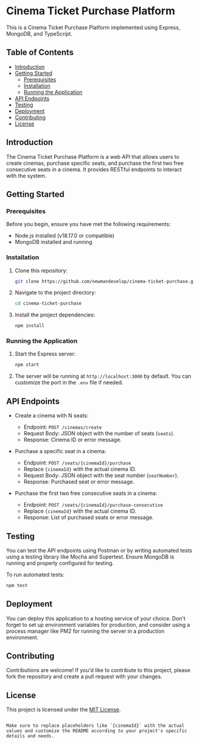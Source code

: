 # Cinema Ticket Purchase Platform

This is a Cinema Ticket Purchase Platform implemented using Express, MongoDB, and TypeScript.

## Table of Contents
- [Introduction](#introduction)
- [Getting Started](#getting-started)
  - [Prerequisites](#prerequisites)
  - [Installation](#installation)
  - [Running the Application](#running-the-application)
- [API Endpoints](#api-endpoints)
- [Testing](#testing)
- [Deployment](#deployment)
- [Contributing](#contributing)
- [License](#license)

## Introduction

The Cinema Ticket Purchase Platform is a web API that allows users to create cinemas, purchase specific seats, and purchase the first two free consecutive seats in a cinema. It provides RESTful endpoints to interact with the system.

## Getting Started

### Prerequisites

Before you begin, ensure you have met the following requirements:

- Node.js installed (v18.17.0 or compatible)
- MongoDB installed and running

### Installation

1. Clone this repository:

   ```bash
   git clone https://github.com/newmandevelop/cinema-ticket-purchase.git
   ```

2. Navigate to the project directory:

   ```bash
   cd cinema-ticket-purchase
   ```

3. Install the project dependencies:

   ```bash
   npm install
   ```

### Running the Application

1. Start the Express server:

   ```bash
   npm start
   ```

2. The server will be running at `http://localhost:3000` by default. You can customize the port in the `.env` file if needed.

## API Endpoints

- Create a cinema with N seats:
  - Endpoint: `POST /cinemas/create`
  - Request Body: JSON object with the number of seats (`seats`).
  - Response: Cinema ID or error message.

- Purchase a specific seat in a cinema:
  - Endpoint: `POST /seats/{cinemaId}/purchase`
  - Replace `{cinemaId}` with the actual cinema ID.
  - Request Body: JSON object with the seat number (`seatNumber`).
  - Response: Purchased seat or error message.

- Purchase the first two free consecutive seats in a cinema:
  - Endpoint: `POST /seats/{cinemaId}/purchase-consecutive`
  - Replace `{cinemaId}` with the actual cinema ID.
  - Response: List of purchased seats or error message.

## Testing

You can test the API endpoints using Postman or by writing automated tests using a testing library like Mocha and Supertest. Ensure MongoDB is running and properly configured for testing.

To run automated tests:

```bash
npm test
```

## Deployment

You can deploy this application to a hosting service of your choice. Don't forget to set up environment variables for production, and consider using a process manager like PM2 for running the server in a production environment.

## Contributing

Contributions are welcome! If you'd like to contribute to this project, please fork the repository and create a pull request with your changes.

## License

This project is licensed under the [MIT License](LICENSE).
```

Make sure to replace placeholders like `{cinemaId}` with the actual values and customize the README according to your project's specific details and needs.
